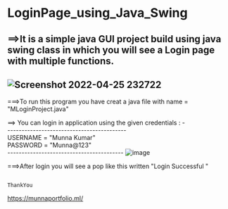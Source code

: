 # LoginPage_using_Java_Swing
                                                                                                                                                                         
==>It is a simple java GUI project  build using java swing class in which you will see a Login page with multiple functions.                                             
-------------------------------------------------------------------------------------------------------------------------------------------------------------------------
![Screenshot 2022-04-25 232722](https://user-images.githubusercontent.com/96313339/165147689-b83ce254-3570-48a9-ae6f-99534f1c22cc.jpg)
-----------------------------------------------------------------------------------------------------------------------------------------------------------------------
===>To run this program you have creat a java file with name = "MLoginProject.java"                                                                                     

                                                                                                                                                                          
==> You can login in application using the given credentials : -                                                                                                       
         ------------------------------------------                                                                                                                     
                                                                                                                                                                                             USERNAME = "Munna Kumar"                                                                                                                             
                    PASSWORD = "Munna@123"                                                                                                                                
         -----------------------------------------
              ![image](https://user-images.githubusercontent.com/96313339/165148587-8e1df45b-aeb7-4aab-a7f9-3a0f6f7c22e6.png)
              
              
 ===>After login you will see a pop like this written "Login Successful "                                                                                                 
                                                                                                                                                                                                                                                                                                                                                                                                                                                                                                                                                                                                   
 
                                                                           ThankYou                                   
 
https://munnaportfolio.ml/
